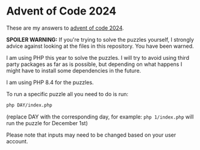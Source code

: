 # Advent of Code 2024
These are my answers to [advent of code 2024](https://adventofcode.com/2024).

**SPOILER WARNING:** If you're trying to solve the puzzles yourself, I strongly advice against looking at the files in this repository. You have been warned.

I am using PHP this year to solve the puzzles. I will try to avoid using third party packages as far as is possible, but depending on what happens I might have to install some dependencies in the future.

I am using PHP 8.4 for the puzzles.

To run a specific puzzle all you need to do is run:
```bash
php DAY/index.php
```
(replace DAY with the corresponding day, for example: `php 1/index.php` will run the puzzle for December 1st)

Please note that inputs may need to be changed based on your user account.